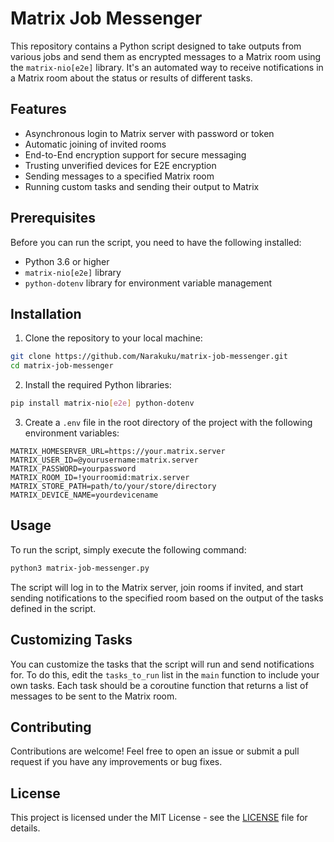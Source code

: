 # Matrix Job Messenger

This repository contains a Python script designed to take outputs from various jobs and send them as encrypted messages to a Matrix room using the `matrix-nio[e2e]` library. It's an automated way to receive notifications in a Matrix room about the status or results of different tasks.

## Features

- Asynchronous login to Matrix server with password or token
- Automatic joining of invited rooms
- End-to-End encryption support for secure messaging
- Trusting unverified devices for E2E encryption
- Sending messages to a specified Matrix room
- Running custom tasks and sending their output to Matrix

## Prerequisites

Before you can run the script, you need to have the following installed:

- Python 3.6 or higher
- `matrix-nio[e2e]` library
- `python-dotenv` library for environment variable management

## Installation

1. Clone the repository to your local machine:

```bash
git clone https://github.com/Narakuku/matrix-job-messenger.git
cd matrix-job-messenger
```

2. Install the required Python libraries:

```bash
pip install matrix-nio[e2e] python-dotenv
```

3. Create a `.env` file in the root directory of the project with the following environment variables:

```plaintext
MATRIX_HOMESERVER_URL=https://your.matrix.server
MATRIX_USER_ID=@yourusername:matrix.server
MATRIX_PASSWORD=yourpassword
MATRIX_ROOM_ID=!yourroomid:matrix.server
MATRIX_STORE_PATH=path/to/your/store/directory
MATRIX_DEVICE_NAME=yourdevicename
```

## Usage

To run the script, simply execute the following command:

```bash
python3 matrix-job-messenger.py
```

The script will log in to the Matrix server, join rooms if invited, and start sending notifications to the specified room based on the output of the tasks defined in the script.

## Customizing Tasks

You can customize the tasks that the script will run and send notifications for. To do this, edit the `tasks_to_run` list in the `main` function to include your own tasks. Each task should be a coroutine function that returns a list of messages to be sent to the Matrix room.

## Contributing

Contributions are welcome! Feel free to open an issue or submit a pull request if you have any improvements or bug fixes.

## License

This project is licensed under the MIT License - see the [LICENSE](LICENSE) file for details.
